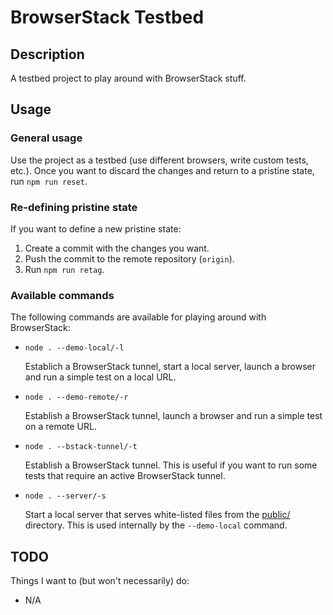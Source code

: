 # BrowserStack Testbed


## Description

A testbed project to play around with BrowserStack stuff.


## Usage


### General usage

Use the project as a testbed (use different browsers, write custom tests, etc.).
Once you want to discard the changes and return to a pristine state, run `npm run reset`.


### Re-defining pristine state

If you want to define a new pristine state:

1. Create a commit with the changes you want.
2. Push the commit to the remote repository (`origin`).
3. Run `npm run retag`.


### Available commands

The following commands are available for playing around with BrowserStack:

- `node . --demo-local/-l`

  Establich a BrowserStack tunnel, start a local server, launch a browser and run a simple test on a local URL.

- `node . --demo-remote/-r`

  Establish a BrowserStack tunnel, launch a browser and run a simple test on a remote URL.

- `node . --bstack-tunnel/-t`

  Establish a BrowserStack tunnel.
  This is useful if you want to run some tests that require an active BrowserStack tunnel.

- `node . --server/-s`

  Start a local server that serves white-listed files from the [public/](./public) directory.
  This is used internally by the `--demo-local` command.


## TODO

Things I want to (but won't necessarily) do:

- N/A
